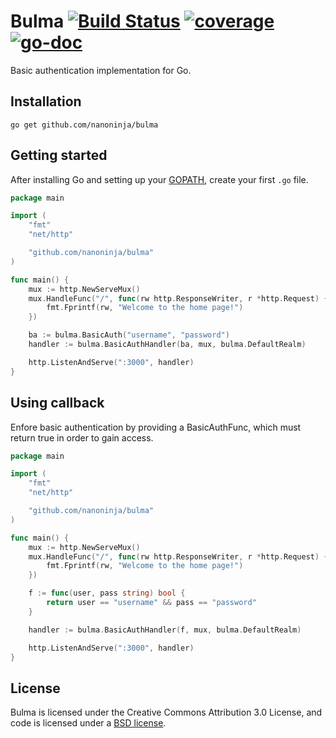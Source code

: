 # Bulma    [![Build Status](https://travis-ci.org/nanoninja/bulma.svg)](https://travis-ci.org/nanoninja/bulma) [![coverage](https://img.shields.io/badge/coverage-100%-brightgreen.svg?style=flat)](http://gocover.io/github.com/nanoninja/bulma) [![go-doc](https://godoc.org/github.com/nanoninja/bulma?status.svg)](https://godoc.org/github.com/nanoninja/bulma)

Basic authentication implementation for Go.

## Installation

    go get github.com/nanoninja/bulma

## Getting started

After installing Go and setting up your
[GOPATH](http://golang.org/doc/code.html#GOPATH), create your first `.go` file.

``` go
package main

import (
	"fmt"
	"net/http"

	"github.com/nanoninja/bulma"
)

func main() {
	mux := http.NewServeMux()
	mux.HandleFunc("/", func(rw http.ResponseWriter, r *http.Request) {
		fmt.Fprintf(rw, "Welcome to the home page!")
	})

    ba := bulma.BasicAuth("username", "password")
	handler := bulma.BasicAuthHandler(ba, mux, bulma.DefaultRealm)

	http.ListenAndServe(":3000", handler)
}
```

## Using callback

Enfore basic authentication by providing a BasicAuthFunc,
which must return true in order to gain access.
``` go
package main

import (
	"fmt"
	"net/http"

	"github.com/nanoninja/bulma"
)

func main() {
	mux := http.NewServeMux()
	mux.HandleFunc("/", func(rw http.ResponseWriter, r *http.Request) {
		fmt.Fprintf(rw, "Welcome to the home page!")
	})

    f := func(user, pass string) bool {
        return user == "username" && pass == "password"
    }

	handler := bulma.BasicAuthHandler(f, mux, bulma.DefaultRealm)

	http.ListenAndServe(":3000", handler)
}
```

## License

Bulma is licensed under the Creative Commons Attribution 3.0 License, and code is licensed under a [BSD license](https://github.com/nanoninja/bulma/blob/master/LICENSE).
